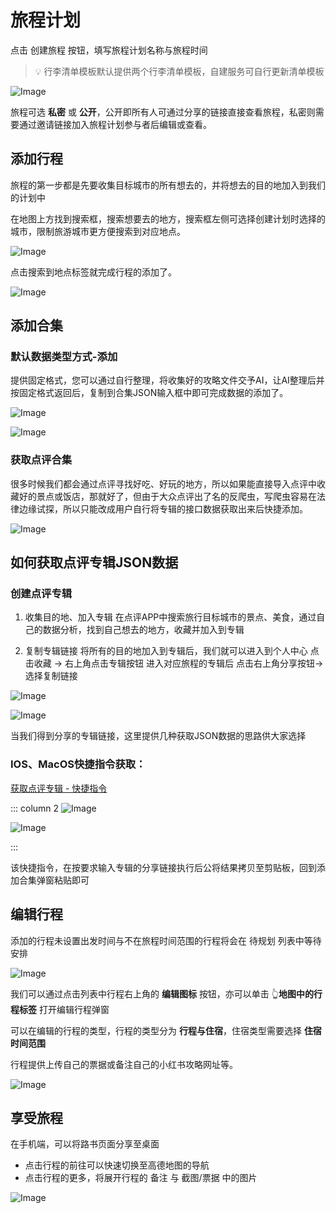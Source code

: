 # 旅程计划
点击 创建旅程 按钮，填写旅程计划名称与旅程时间

> 💡 行李清单模板默认提供两个行李清单模板，自建服务可自行更新清单模板



![Image](/images/image_1f284f1f-4186-80c7-94b5-f9b61a404f9b.png)


旅程可选 **私密** 或 **公开**，公开即所有人可通过分享的链接直接查看旅程，私密则需要通过邀请链接加入旅程计划参与者后编辑或查看。

## 添加行程


旅程的第一步都是先要收集目标城市的所有想去的，并将想去的目的地加入到我们的计划中

在地图上方找到搜索框，搜索想要去的地方，搜索框左侧可选择创建计划时选择的城市，限制旅游城市更方便搜索到对应地点。

![Image](/images/image_1f284f1f-4186-802a-815f-fd8ccdafc10d.png)


点击搜索到地点标签就完成行程的添加了。

![Image](/images/image_1f284f1f-4186-8090-ac3b-c764e791daa0.png)


## 添加合集


### 默认数据类型方式-添加


提供固定格式，您可以通过自行整理，将收集好的攻略文件交予AI，让AI整理后并按固定格式返回后，复制到合集JSON输入框中即可完成数据的添加了。

![Image](/images/image_1f584f1f-4186-80c7-bbc4-f8b4624a137d.png)


![Image](/images/image_1f584f1f-4186-80ad-9c43-dc7f8ed6e368.png)


### 获取点评合集


很多时候我们都会通过点评寻找好吃、好玩的地方，所以如果能直接导入点评中收藏好的景点或饭店，那就好了，但由于大众点评出了名的反爬虫，写爬虫容易在法律边缘试探，所以只能改成用户自行将专辑的接口数据获取出来后快捷添加。

![Image](/images/image_1f584f1f-4186-808a-a9f3-e73f7b2977a9.png)


## 如何获取点评专辑JSON数据


### 创建点评专辑


1. 收集目的地、加入专辑
在点评APP中搜索旅行目标城市的景点、美食，通过自己的数据分析，找到自己想去的地方，收藏并加入到专辑

1. 复制专辑链接
将所有的目的地加入到专辑后，我们就可以进入到个人中心
点击收藏 → 右上角点击专辑按钮
进入对应旅程的专辑后
点击右上角分享按钮→选择复制链接 

![Image](/images/IMG_3889_036fcc67-1ba1-4a90-953d-f3c19f099ef7.jpeg)


![Image](/images/IMG_3892_b8d58fce-c9b0-435f-bd88-88aac176a366.jpeg)


当我们得到分享的专辑链接，这里提供几种获取JSON数据的思路供大家选择

### IOS、MacOS快捷指令获取：


[获取点评专辑 - 快捷指令](https://www.icloud.com/shortcuts/1cec548e7b2c43f1b471bb820c8c9c8c)

::: column 2
![Image](/images/image_1f584f1f-4186-8089-940e-ea7ecc9de7fe.png)


![Image](/images/image_1f584f1f-4186-8054-8403-c9707e7051d7.png)



:::

该快捷指令，在按要求输入专辑的分享链接执行后公将结果拷贝至剪贴板，回到添加合集弹窗粘贴即可

<!-- ### Window、Android获取方式： -->


## 编辑行程


添加的行程未设置出发时间与不在旅程时间范围的行程将会在 待规划 列表中等待安排

![Image](/images/image_1f284f1f-4186-80c3-bfce-d3d8e5ba94d8.png)


我们可以通过点击列表中行程右上角的 **编辑图标** 按钮，亦可以单击 👆**地图中的行程标签** 打开编辑行程弹窗

可以在编辑的行程的类型，行程的类型分为 **行程与住宿**，住宿类型需要选择 **住宿时间范围**

行程提供上传自己的票据或备注自己的小红书攻略网址等。

![Image](/images/image_1f284f1f-4186-8009-be0a-e5dcfd927cf8.png)


## 享受旅程


在手机端，可以将路书页面分享至桌面

- 点击行程的前往可以快速切换至高德地图的导航
- 点击行程的更多，将展开行程的 备注 与 截图/票据 中的图片


![Image](/images/RPReplay_Final1714895558_7f6b04f4-8d70-488c-b236-ff08620da3d7.gif)

